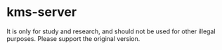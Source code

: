 # kms-server
It is only for study and research, and should not be used for other illegal purposes. Please support the original version.
